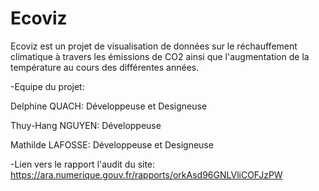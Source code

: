 # Ecoviz

Ecoviz est un projet de visualisation de données sur le réchauffement climatique à travers les émissions de CO2 ainsi que l'augmentation de la température au cours des différentes années.


-Equipe du projet:

Delphine QUACH: Développeuse et Designeuse 

Thuy-Hang NGUYEN: Développeuse

Mathilde LAFOSSE: Développeuse et Designeuse


-Lien vers le rapport l'audit du site: https://ara.numerique.gouv.fr/rapports/orkAsd96GNLVliCOFJzPW
